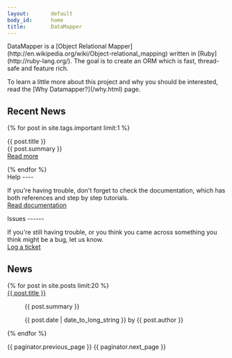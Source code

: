 ```yaml
---
layout:       default
body_id:      home
title:        DataMapper
---
```


<p class="blurb" markdown="true">DataMapper is a [Object Relational Mapper](http://en.wikipedia.org/wiki/Object-relational_mapping) written in [Ruby](http://ruby-lang.org/).
The goal is to create an ORM which is fast, thread-safe and feature rich.</p>

<p class="blurb" markdown="true">To learn a little more about this project and
why you should be interested,<br> read the [Why Datamapper?](/why.html) page.</p>

<h2 class="latest-release">Recent News</h2>

{% for post in site.tags.important limit:1 %}
<p class="latest-release"> {{ post.title }}<br/>
  {{ post.summary }}<br/>
  <a href="{{ post.url }}" class="read_more">Read more</a>
</p>
{% endfor %}

<div id="help" markdown="true">
Help
----

If you're having trouble, don't forget to check the documentation, which has
both references and step by step tutorials.<br/>
[Read documentation](/docs)
</div>

<div id="bugs" markdown="true">
Issues
------

If you're still having trouble, or you think you came across something you think
might be a bug, let us know.<br/>
[Log a ticket](http://datamapper.lighthouseapp.com/projects/20609-datamapper/overview)
</div>

News
----

<dl>
{% for post in site.posts limit:20 %}

  <dt><a href="{{ post.url }}"> {{ post.title }}</a></dt>
  <dd>
    <p>{{ post.summary }}</p>
    <p class="meta">{{ post.date | date_to_long_string }} by {{ post.author }}</p>
  </dd>

{% endfor %}
</dl>

{{ paginator.previous_page }}
{{ paginator.next_page }}
